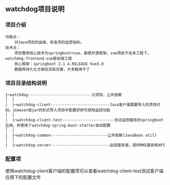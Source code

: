 ## watchdog项目说明

### 项目介绍
```
功能点：
    对Java项目的运维，有各项的监控指标。
技术点：
    项目整体核心技术为springboot+vue，都是开源框架。vue项目不在本工程下，watchdog-frontend-vue是前端工程
	核心框架：springboot 2.1.4.RELEASE Vue3.0
	数据库持久化方面还没有完善，大多数用不了
```
### 项目目录结构说明

```
├─watchdog----------------------------父项目，公共依赖
│  │
│  ├─watchdog-client--------------------------Java客户端需要导入的项目代码，以maven或jar的形式导入项目中配置好即可使用监控功能
│  │
│  ├─watchdog-client-test-----------------------测试监控服务的springboot应用，并使用了watchdog-spring-boot-starter自动配置
│  │
│  ├─watchdog-common-------------------------公共依赖(JavaBean util)
│  │
│  ├─watchdog-server--------------------------监控服务端，提供RMI服务和API
```

### 配置项
使用watchdog-client客户端的配置项可以查看watchdog-client-test测试客户端应用下的配置文件

